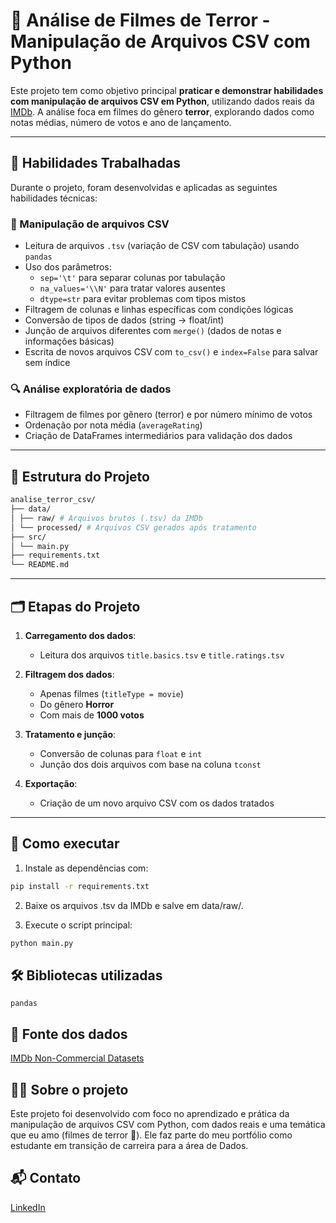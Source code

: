 # 📁 Análise de Filmes de Terror - Manipulação de Arquivos CSV com Python

Este projeto tem como objetivo principal **praticar e demonstrar habilidades com manipulação de arquivos CSV em Python**, utilizando dados reais da [IMDb](https://developer.imdb.com/non-commercial-datasets/). A análise foca em filmes do gênero **terror**, explorando dados como notas médias, número de votos e ano de lançamento.

---

## 🧠 Habilidades Trabalhadas

Durante o projeto, foram desenvolvidas e aplicadas as seguintes habilidades técnicas:

### 📄 Manipulação de arquivos CSV
- Leitura de arquivos `.tsv` (variação de CSV com tabulação) usando `pandas`
- Uso dos parâmetros:
  - `sep='\t'` para separar colunas por tabulação
  - `na_values='\\N'` para tratar valores ausentes
  - `dtype=str` para evitar problemas com tipos mistos
- Filtragem de colunas e linhas específicas com condições lógicas
- Conversão de tipos de dados (string → float/int)
- Junção de arquivos diferentes com `merge()` (dados de notas e informações básicas)
- Escrita de novos arquivos CSV com `to_csv()` e `index=False` para salvar sem índice

### 🔍 Análise exploratória de dados
- Filtragem de filmes por gênero (terror) e por número mínimo de votos
- Ordenação por nota média (`averageRating`)
- Criação de DataFrames intermediários para validação dos dados

---

## 📁 Estrutura do Projeto

```bash
analise_terror_csv/
├── data/
│ ├── raw/ # Arquivos brutos (.tsv) da IMDb
│ └── processed/ # Arquivos CSV gerados após tratamento
├── src/
│ └── main.py
├── requirements.txt
└── README.md
```
---

## 🗂 Etapas do Projeto

1. **Carregamento dos dados**:
   - Leitura dos arquivos `title.basics.tsv` e `title.ratings.tsv`

2. **Filtragem dos dados**:
   - Apenas filmes (`titleType = movie`)
   - Do gênero **Horror**
   - Com mais de **1000 votos**

3. **Tratamento e junção**:
   - Conversão de colunas para `float` e `int`
   - Junção dos dois arquivos com base na coluna `tconst`

4. **Exportação**:
   - Criação de um novo arquivo CSV com os dados tratados

---

## 🚀 Como executar

1. Instale as dependências com:

```bash
pip install -r requirements.txt
```

2. Baixe os arquivos .tsv da IMDb e salve em data/raw/.

3. Execute o script principal:

```bash
python main.py
```

## 🛠 Bibliotecas utilizadas

`pandas`

## 📌 Fonte dos dados
[IMDb Non-Commercial Datasets](https://developer.imdb.com/non-commercial-datasets/)

## 👩‍💻 Sobre o projeto

Este projeto foi desenvolvido com foco no aprendizado e prática da manipulação de arquivos CSV com Python, com dados reais e uma temática que eu amo (filmes de terror 🎃). Ele faz parte do meu portfólio como estudante em transição de carreira para a área de Dados.

## 📬 Contato
[LinkedIn](https://www.linkedin.com/in/keyllascarvalho/)